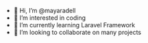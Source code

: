 - 👋 Hi, I’m @mayaradell
- 👀 I’m interested in coding
- 🌱 I’m currently learning Laravel Framework
- 💞️ I’m looking to collaborate on many projects

<!---
mayaradell/mayaradell is a ✨ special ✨ repository because its `README.md` (this file) appears on your GitHub profile.
You can click the Preview link to take a look at your changes.
--->
